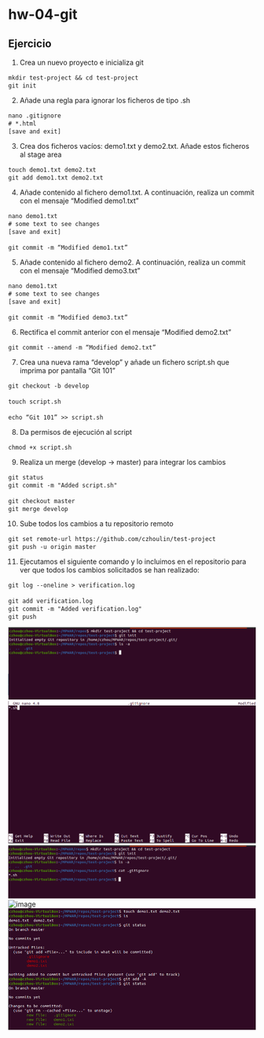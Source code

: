 # hw-04-git

## Ejercicio

1. Crea un nuevo proyecto e inicializa git
~~~
mkdir test-project && cd test-project
git init
~~~

2. Añade una regla para ignorar los ficheros de tipo .sh
~~~
nano .gitignore
# *.html
[save and exit]
~~~

3. Crea dos ficheros vacíos: demo1.txt y demo2.txt. Añade estos ficheros al stage area
~~~
touch demo1.txt demo2.txt
git add demo1.txt demo2.txt
~~~

4. Añade contenido al fichero demo1.txt. A continuación, realiza un commit con el mensaje “Modified demo1.txt”
~~~
nano demo1.txt
# some text to see changes
[save and exit]

git commit -m “Modified demo1.txt”
~~~

5. Añade contenido al fichero demo2. A continuación, realiza un commit con el mensaje “Modified demo3.txt”
~~~
nano demo1.txt
# some text to see changes
[save and exit]

git commit -m “Modified demo3.txt”
~~~

6. Rectifica el commit anterior con el mensaje “Modified demo2.txt”
~~~
git commit --amend -m “Modified demo2.txt”
~~~

7. Crea una nueva rama “develop” y añade un fichero script.sh que imprima por pantalla “Git 101”
~~~
git checkout -b develop

touch script.sh

echo “Git 101” >> script.sh
~~~

8. Da permisos de ejecución al script
~~~
chmod +x script.sh
~~~

9. Realiza un merge (develop -> master) para integrar los cambios
~~~
git status
git commit -m "Added script.sh"

git checkout master
git merge develop
~~~

10. Sube todos los cambios a tu repositorio remoto
~~~
git set remote-url https://github.com/czhoulin/test-project
git push -u origin master
~~~

11. Ejecutamos el siguiente comando y lo incluimos en el repositorio para ver que todos los cambios solicitados se han realizado:
~~~
git log --oneline > verification.log

git add verification.log
git commit -m "Added verification.log"
git push
~~~

![image](./images/1.png)
![image](./images/2.png)
![image](./images/3.png)
![image](./images/4.png)
![image](./images/5.png)